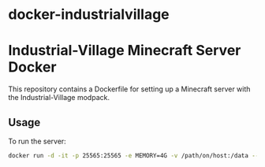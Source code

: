 # docker-industrialvillage

# Industrial-Village Minecraft Server Docker

This repository contains a Dockerfile for setting up a Minecraft server with the Industrial-Village modpack.

## Usage

To run the server:

```bash
docker run -d -it -p 25565:25565 -e MEMORY=4G -v /path/on/host:/data --name mc-server your-dockerhub-username/industrial-village-server:tag
